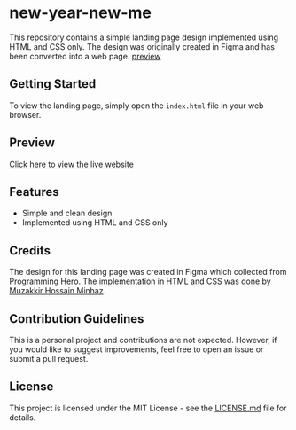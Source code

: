 # new-year-new-me

This repository contains a simple landing page design implemented using HTML and CSS only. The design was originally created in Figma and has been converted into a web page. [preview](https://shahrukkabir.github.io/new-year-new-me/)

## Getting Started

To view the landing page, simply open the `index.html` file in your web browser.

## Preview

[Click here to view the live website](https://shahrukkabir.github.io/new-year-new-me/)

## Features

- Simple and clean design
- Implemented using HTML and CSS only

## Credits

The design for this landing page was created in Figma which collected from [Programming Hero](https://programming-hero.com/). The implementation in HTML and CSS was done by [Muzakkir Hossain Minhaz](https://github.com/minhaz).

## Contribution Guidelines

This is a personal project and contributions are not expected. However, if you would like to suggest improvements, feel free to open an issue or submit a pull request.

## License

This project is licensed under the MIT License - see the [LICENSE.md](LICENSE.md) file for details.
